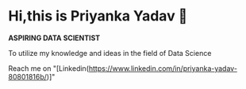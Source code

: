 # Hi,this is Priyanka Yadav 👋

**ASPIRING DATA SCIENTIST**

To utilize my knowledge and ideas in the field of Data Science

Reach me on "[Linkedin(https://www.linkedin.com/in/priyanka-yadav-80801816b/)]"
